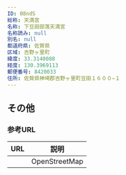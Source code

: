 ```yaml
---
ID: 08ndS
総称: 天満宮
名称: 下豆田部落天満宮
名称読み: null
別名: null
都道府県: 佐賀県
区域: 吉野ヶ里町
緯度: 33.3140088
経度: 130.3969113
郵便番号: 8420033
住所: 佐賀県神埼郡吉野ヶ里町豆田１６００−１
---
```


## その他

### 参考URL

| URL | 説明          |
| --- | ------------- |
|     | OpenStreetMap |
